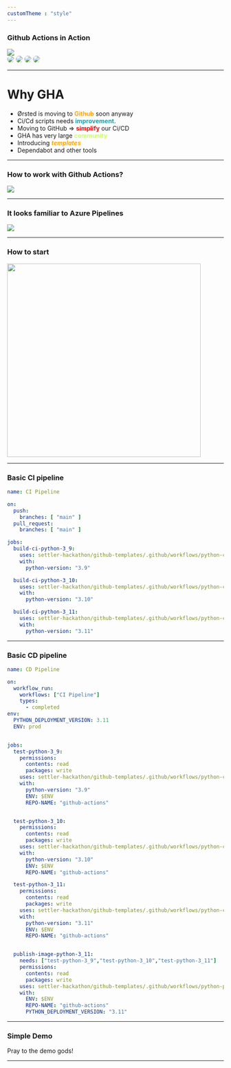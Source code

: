 ```yaml
---
customTheme : "style"
---
```



### Github Actions in Action

<img src="./img/actions_vs_pipelines.jpg" style="max-height:400px;"/>
<br>
<img src="./img/team_lars.PNG" style="max-width:200px;border-radius: 20px"/>
<img src="./img/team_taw.PNG" style="max-width:200px;border-radius: 20px"/>
<img src="./img/team_martin.PNG" style="max-width:200px;border-radius: 20px"/>
<img src="./img/team_wal.PNG" style="max-width:200px;border-radius: 20px"/>



---

# Why GHA
- Ørsted is moving to <span style="color:orange">**Github**</span> soon anyway
- Ci\/Cd scripts needs <span style="color:#239aa9 ">**improvement**</span>.
- Moving to GitHub => <span style="color:red">**simplify**</span> our Ci\/CD
- GHA has very large <span style="color:#ccfc6f">**community**</span>
- Introducing <span style="color:orange">***templates***</span>
- Dependabot and other tools

---

### How to work with Github Actions?
<img src="./img/github_docs.PNG" style="max-width:1000px;"/>

---

### It looks familiar to Azure Pipelines

<img src="./img/actions_tab.PNG" style="max-width:1000px;"/>


---

### How to start

<img src="./img/github_folder.PNG" style="width:450px;"/>


---

### Basic CI pipeline
```yaml
name: CI Pipeline

on:
  push:
    branches: [ "main" ]
  pull_request:
    branches: [ "main" ]

jobs:
  build-ci-python-3_9:
    uses: settler-hackathon/github-templates/.github/workflows/python-ci.yml@main
    with:
      python-version: "3.9"

  build-ci-python-3_10:
    uses: settler-hackathon/github-templates/.github/workflows/python-ci.yml@main
    with:
      python-version: "3.10"

  build-ci-python-3_11:
    uses: settler-hackathon/github-templates/.github/workflows/python-ci.yml@main
    with:
      python-version: "3.11"

```

---

### Basic CD pipeline
```yaml
name: CD Pipeline

on:
  workflow_run:
    workflows: ["CI Pipeline"]
    types:
      - completed
env:
  PYTHON_DEPLOYMENT_VERSION: 3.11
  ENV: prod


jobs:
  test-python-3_9:
    permissions:
      contents: read
      packages: write
    uses: settler-hackathon/github-templates/.github/workflows/python-cd.yml@main
    with:
      python-version: "3.9"
      ENV: $ENV
      REPO-NAME: "github-actions"


  test-python-3_10:
    permissions:
      contents: read
      packages: write
    uses: settler-hackathon/github-templates/.github/workflows/python-cd.yml@main
    with:
      python-version: "3.10"
      ENV: $ENV
      REPO-NAME: "github-actions"

  test-python-3_11:
    permissions:
      contents: read
      packages: write
    uses: settler-hackathon/github-templates/.github/workflows/python-cd.yml@main
    with:
      python-version: "3.11"
      ENV: $ENV
      REPO-NAME: "github-actions"


  publish-image-python-3_11:
    needs: ["test-python-3_9","test-python-3_10","test-python-3_11"]
    permissions:
      contents: read
      packages: write
    uses: settler-hackathon/github-templates/.github/workflows/python-push-image.yml@main
    with:
      ENV: $ENV
      REPO-NAME: "github-actions"
      PYTHON_DEPLOYMENT_VERSION: "3.11"
```

---

### Simple Demo

Pray to the demo gods!

---

